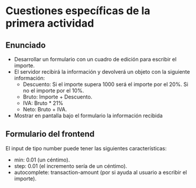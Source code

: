 # Cuestiones específicas de la primera actividad

## Enunciado

* Desarrollar un formulario con un cuadro de edición para escribir el importe.
* El servidor recibirá la información y devolverá un objeto con la siguiente información:
  * Descuento: Si el importe supera 1000 será el importe por el 20%. Si no el importe por el 10%.
  * Bruto: Importe + Descuento.
  * IVA: Bruto * 21%
  * Neto: Bruto + IVA.
* Mostrar en pantalla bajo el formulario la información recibida

## Formulario del frontend

El input de tipo number puede tener las siguientes características:

* min: 0.01 (un céntimo).
* step: 0.01 (el incremento sería de un céntimo).
* autocomplete: transaction-amount (por si ayuda al usuario a escribir el importe).
